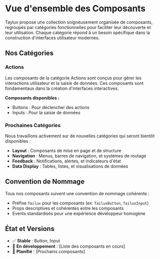 # Vue d'ensemble des Composants

Taylux propose une collection soigneusement organisée de composants, regroupés par catégories fonctionnelles pour faciliter leur découverte et leur utilisation. Chaque catégorie répond à un besoin spécifique dans la construction d'interfaces utilisateur modernes.

## Nos Catégories

### Actions

Les composants de la catégorie Actions sont conçus pour gérer les interactions utilisateur et la saisie de données. Ces composants sont fondamentaux dans la création d'interfaces interactives.

**Composants disponibles :**

-   Buttons : Pour déclencher des actions
-   Inputs : Pour la saisie de données

### Prochaines Catégories

Nous travaillons activement sur de nouvelles catégories qui seront bientôt disponibles :

-   **Layout** : Composants de mise en page et de structure
-   **Navigation** : Menus, barres de navigation, et systèmes de routage
-   **Feedback** : Notifications, alertes, et indicateurs d'état
-   **Data Display** : Tables, listes, et visualisations de données

## Convention de Nommage

Tous nos composants suivent une convention de nommage cohérente :

-   Préfixe `Tailux` pour les composants (ex: `TailuxButton`, `TailuxInput`)
-   Props descriptives et cohérentes entre les composants
-   Events standardisés pour une expérience développeur homogène

## État et Versions

-   ✅ **Stable** : Button, Input
-   🚧 **En développement** : [Liste des composants en cours]
-   📅 **Planifié** : [Prochains composants]
